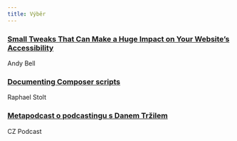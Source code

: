```yaml
---
title: Výběr
---
```


### [Small Tweaks That Can Make a Huge Impact on Your Website’s Accessibility](https://css-tricks.com/small-tweaks-can-make-huge-impact-websites-accessibility/)
Andy Bell

### [Documenting Composer scripts](https://raphaelstolt.blogspot.com/2018/01/documenting-composer-scripts.html)
Raphael Stolt

### [Metapodcast o podcastingu s Danem Tržilem](https://soundcloud.com/czpodcast-1/cz-podcast-187-metapodcast-o-podcastingu-s-danem-trzilem)
CZ Podcast
